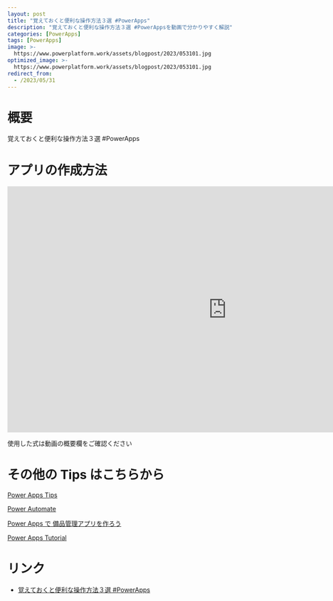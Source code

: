 ```yaml
---
layout: post
title: "覚えておくと便利な操作方法３選 #PowerApps"
description: "覚えておくと便利な操作方法３選 #PowerAppsを動画で分かりやすく解説"
categories: [PowerApps]
tags: [PowerApps]
image: >-
  https://www.powerplatform.work/assets/blogpost/2023/053101.jpg
optimized_image: >-
  https://www.powerplatform.work/assets/blogpost/2023/053101.jpg
redirect_from:
  - /2023/05/31
---
```



#  概要

覚えておくと便利な操作方法３選 #PowerApps


# アプリの作成方法

<iframe width="983" height="553" src="https://www.youtube.com/embed/bVNphSUo0uo" title="YouTube video player" frameborder="0" allow="accelerometer; autoplay; clipboard-write; encrypted-media; gyroscope; picture-in-picture" allowfullscreen></iframe>


使用した式は動画の概要欄をご確認ください


# その他の Tips はこちらから

[Power Apps Tips](https://www.youtube.com/watch?v=VrAQf3JQ7yM&list=PLVhFi1fb3DqakSLVMn22DDcySXh9jtzi- )


[Power Automate](https://www.youtube.com/watch?v=-YnJYT0ASEM&list=PLVhFi1fb3Dqbzic6GieqnLFgD3aTj-eHA)


[Power Apps で 備品管理アプリを作ろう](https://www.youtube.com/playlist?list=PLVhFi1fb3DqZM3HKb8Hea6XEL96990Fyn)


[Power Apps Tutorial](https://www.youtube.com/playlist?list=PLVhFi1fb3DqalxpL974VvAJvV4iWoSbe_)


# リンク


- [覚えておくと便利な操作方法３選 #PowerApps](https://www.youtube.com/watch?v=bVNphSUo0uo)

